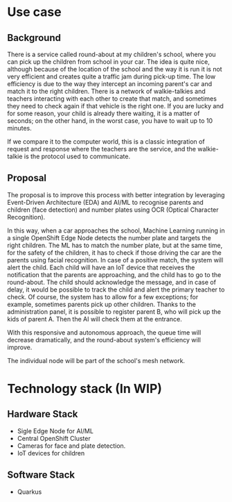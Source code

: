 # Use case

## Background

There is a service called round-about at my children's school, where you can pick up the children from school in your car.
The idea is quite nice, although because of the location of the school and the way it is run it is not very efficient and creates quite a traffic jam during pick-up time.
The low efficiency is due to the way they intercept an incoming parent's car and match it to the right children. 
There is a network of walkie-talkies and teachers interacting with each other to create that match, and sometimes they need to check again if that vehicle is the right one. If you are lucky and for some reason, your child is already there waiting, it is a matter of seconds; on the other hand, in the worst case, you have to wait up to 10 minutes.

If we compare it to the computer world, this is a classic integration of request and response where the teachers are the service, and the walkie-talkie is the protocol used to communicate.

## Proposal

The proposal is to improve this process with better integration by leveraging Event-Driven Architecture (EDA) and AI/ML to recognise parents and children (face detection) and number plates using OCR (Optical Character Recognition).

In this way, when a car approaches the school, Machine Learning running in a single OpenShift Edge Node detects the number plate and targets the right children. The ML has to match the number plate, but at the same time, for the safety of the children, it has to check if those driving the car are the parents using facial recognition. 
In case of a positive match, the system will alert the child. Each child will have an IoT device that receives the notification that the parents are approaching, and the child has to go to the round-about. The child should acknowledge the message, and in case of delay, it would be possible to track the child and alert the primary teacher to check.
Of course, the system has to allow for a few exceptions; for example, sometimes parents pick up other children. Thanks to the administration panel, it is possible to register parent B, who will pick up the kids of parent A. Then the AI will check them at the entrance.

With this responsive and autonomous approach, the queue time will decrease dramatically, and the round-about system's efficiency will improve.

The individual node will be part of the school's mesh network.

# Technology stack (In WIP)

## Hardware Stack

* Sigle Edge Node for AI/ML
* Central OpenShift Cluster
* Cameras for face and plate detection.
* IoT devices for children

## Software Stack

* Quarkus